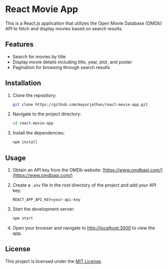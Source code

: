 # React Movie App

This is a React.js application that utilizes the Open Movie Database (OMDb) API to fetch and display movies based on search results.

## Features

- Search for movies by title
- Display movie details including title, year, plot, and poster
- Pagination for browsing through search results

## Installation

1. Clone the repository:

   ```bash
   git clone https://github.com/mayurjathan/react-movie-app.git
   ```

2. Navigate to the project directory:

   ```bash
   cd react-movie-app
   ```

3. Install the dependencies:

   ```bash
   npm install
   ```

## Usage

1. Obtain an API key from the OMDb website: [https://www.omdbapi.com/](https://www.omdbapi.com/)

2. Create a `.env` file in the root directory of the project and add your API key:

   ```plaintext
   REACT_APP_API_KEY=your-api-key
   ```

3. Start the development server:

   ```bash
   npm start
   ```

4. Open your browser and navigate to [http://localhost:3000](http://localhost:3000) to view the app.

## License

This project is licensed under the [MIT License](LICENSE).
